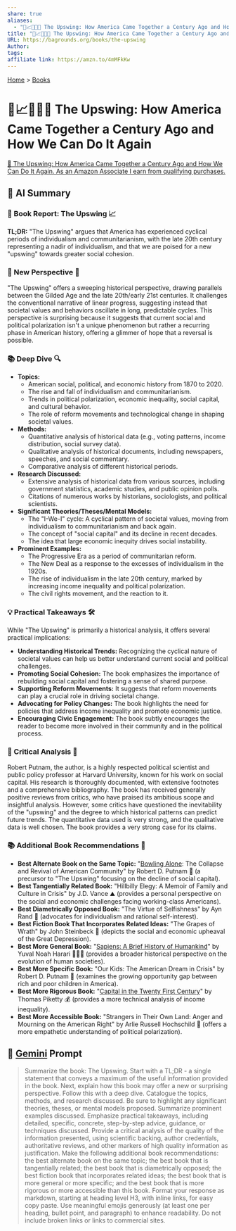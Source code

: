 ```yaml
---
share: true
aliases:
  - "🤝📈🇺🇸🔁 The Upswing: How America Came Together a Century Ago and How We Can Do It Again"
title: "🤝📈🇺🇸🔁 The Upswing: How America Came Together a Century Ago and How We Can Do It Again"
URL: https://bagrounds.org/books/the-upswing
Author: 
tags: 
affiliate link: https://amzn.to/4mMFkKw
---
```

[Home](../index.md) > [Books](./index.md)  
# 🤝📈🇺🇸🔁 The Upswing: How America Came Together a Century Ago and How We Can Do It Again  
[🛒 The Upswing: How America Came Together a Century Ago and How We Can Do It Again. As an Amazon Associate I earn from qualifying purchases.](https://amzn.to/4mMFkKw)  
  
## 🤖 AI Summary  
### 📖 Book Report: The Upswing 📈  
**TL;DR:** "The Upswing" argues that America has experienced cyclical periods of individualism and communitarianism, with the late 20th century representing a nadir of individualism, and that we are poised for a new "upswing" towards greater social cohesion.  
  
### 🔄 New Perspective 🧐  
"The Upswing" offers a sweeping historical perspective, drawing parallels between the Gilded Age and the late 20th/early 21st centuries. It challenges the conventional narrative of linear progress, suggesting instead that societal values and behaviors oscillate in long, predictable cycles. This perspective is surprising because it suggests that current social and political polarization isn't a unique phenomenon but rather a recurring phase in American history, offering a glimmer of hope that a reversal is possible.  
  
### 📚 Deep Dive 🔍  
* **Topics:**  
    * American social, political, and economic history from 1870 to 2020.  
    * The rise and fall of individualism and communitarianism.  
    * Trends in political polarization, economic inequality, social capital, and cultural behavior.  
    * The role of reform movements and technological change in shaping societal values.  
* **Methods:**  
    * Quantitative analysis of historical data (e.g., voting patterns, income distribution, social survey data).  
    * Qualitative analysis of historical documents, including newspapers, speeches, and social commentary.  
    * Comparative analysis of different historical periods.  
* **Research Discussed:**  
    * Extensive analysis of historical data from various sources, including government statistics, academic studies, and public opinion polls.  
    * Citations of numerous works by historians, sociologists, and political scientists.  
* **Significant Theories/Theses/Mental Models:**  
    * The "I-We-I" cycle: A cyclical pattern of societal values, moving from individualism to communitarianism and back again.  
    * The concept of "social capital" and its decline in recent decades.  
    * The idea that large economic inequity drives social instability.  
* **Prominent Examples:**  
    * The Progressive Era as a period of communitarian reform.  
    * The New Deal as a response to the excesses of individualism in the 1920s.  
    * The rise of individualism in the late 20th century, marked by increasing income inequality and political polarization.  
    * The civil rights movement, and the reaction to it.  
  
### 💡 Practical Takeaways 🛠️  
While "The Upswing" is primarily a historical analysis, it offers several practical implications:  
  
* **Understanding Historical Trends:** Recognizing the cyclical nature of societal values can help us better understand current social and political challenges.  
* **Promoting Social Cohesion:** The book emphasizes the importance of rebuilding social capital and fostering a sense of shared purpose.  
* **Supporting Reform Movements:** It suggests that reform movements can play a crucial role in driving societal change.  
* **Advocating for Policy Changes:** The book highlights the need for policies that address income inequality and promote economic justice.  
* **Encouraging Civic Engagement:** The book subtly encourages the reader to become more involved in their community and in the political process.  
  
### 🧐 Critical Analysis 🔬  
Robert Putnam, the author, is a highly respected political scientist and public policy professor at Harvard University, known for his work on social capital. His research is thoroughly documented, with extensive footnotes and a comprehensive bibliography. The book has received generally positive reviews from critics, who have praised its ambitious scope and insightful analysis. However, some critics have questioned the inevitability of the "upswing" and the degree to which historical patterns can predict future trends. The quantitative data used is very strong, and the qualitative data is well chosen. The book provides a very strong case for its claims.  
  
### 📚 Additional Book Recommendations 📖  
* **Best Alternate Book on the Same Topic:** "[Bowling Alone](./bowling-alone.md): The Collapse and Revival of American Community" by Robert D. Putnam 🎳 (a precursor to "The Upswing" focusing on the decline of social capital).  
* **Best Tangentially Related Book:** "Hillbilly Elegy: A Memoir of Family and Culture in Crisis" by J.D. Vance ⛰️ (provides a personal perspective on the social and economic challenges facing working-class Americans).  
* **Best Diametrically Opposed Book:** "The Virtue of Selfishness" by Ayn Rand 🗽 (advocates for individualism and rational self-interest).  
* **Best Fiction Book That Incorporates Related Ideas:** "The Grapes of Wrath" by John Steinbeck 🍇 (depicts the social and economic upheaval of the Great Depression).  
* **Best More General Book:** "[Sapiens: A Brief History of Humankind](./sapiens-a-brief-history-of-humankind.md)" by Yuval Noah Harari 🧑‍🤝‍🧑 (provides a broader historical perspective on the evolution of human societies).  
* **Best More Specific Book:** "Our Kids: The American Dream in Crisis" by Robert D. Putnam 🧒 (examines the growing opportunity gap between rich and poor children in America).  
* **Best More Rigorous Book:** "[Capital in the Twenty First Century](./capital-in-the-twenty-first-century.md)" by Thomas Piketty 💰 (provides a more technical analysis of income inequality).  
* **Best More Accessible Book:** "Strangers in Their Own Land: Anger and Mourning on the American Right" by Arlie Russell Hochschild 🤝 (offers a more empathetic understanding of political polarization).  
  
## 💬 [Gemini](https://gemini.google.com) Prompt  
> Summarize the book: The Upswing. Start with a TL;DR - a single statement that conveys a maximum of the useful information provided in the book. Next, explain how this book may offer a new or surprising perspective. Follow this with a deep dive. Catalogue the topics, methods, and research discussed. Be sure to highlight any significant theories, theses, or mental models proposed. Summarize prominent examples discussed. Emphasize practical takeaways, including detailed, specific, concrete, step-by-step advice, guidance, or techniques discussed. Provide a critical analysis of the quality of the information presented, using scientific backing, author credentials, authoritative reviews, and other markers of high quality information as justification. Make the following additional book recommendations: the best alternate book on the same topic; the best book that is tangentially related; the best book that is diametrically opposed; the best fiction book that incorporates related ideas; the best book that is more general or more specific; and the best book that is more rigorous or more accessible than this book. Format your response as markdown, starting at heading level H3, with inline links, for easy copy paste. Use meaningful emojis generously (at least one per heading, bullet point, and paragraph) to enhance readability. Do not include broken links or links to commercial sites.